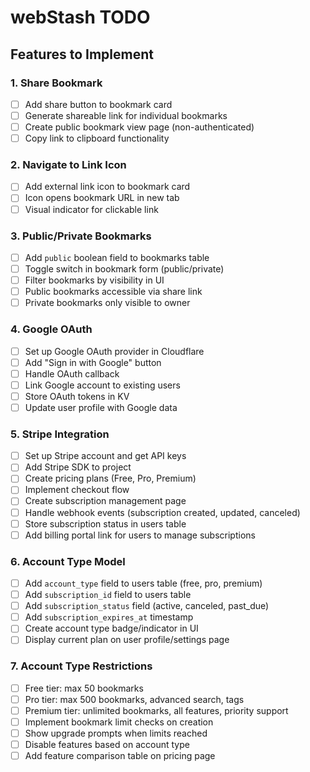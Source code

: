 # webStash TODO

## Features to Implement

### 1. Share Bookmark
- [ ] Add share button to bookmark card
- [ ] Generate shareable link for individual bookmarks
- [ ] Create public bookmark view page (non-authenticated)
- [ ] Copy link to clipboard functionality

### 2. Navigate to Link Icon
- [ ] Add external link icon to bookmark card
- [ ] Icon opens bookmark URL in new tab
- [ ] Visual indicator for clickable link

### 3. Public/Private Bookmarks
- [ ] Add `public` boolean field to bookmarks table
- [ ] Toggle switch in bookmark form (public/private)
- [ ] Filter bookmarks by visibility in UI
- [ ] Public bookmarks accessible via share link
- [ ] Private bookmarks only visible to owner

### 4. Google OAuth
- [ ] Set up Google OAuth provider in Cloudflare
- [ ] Add "Sign in with Google" button
- [ ] Handle OAuth callback
- [ ] Link Google account to existing users
- [ ] Store OAuth tokens in KV
- [ ] Update user profile with Google data

### 5. Stripe Integration
- [ ] Set up Stripe account and get API keys
- [ ] Add Stripe SDK to project
- [ ] Create pricing plans (Free, Pro, Premium)
- [ ] Implement checkout flow
- [ ] Create subscription management page
- [ ] Handle webhook events (subscription created, updated, canceled)
- [ ] Store subscription status in users table
- [ ] Add billing portal link for users to manage subscriptions

### 6. Account Type Model
- [ ] Add `account_type` field to users table (free, pro, premium)
- [ ] Add `subscription_id` field to users table
- [ ] Add `subscription_status` field (active, canceled, past_due)
- [ ] Add `subscription_expires_at` timestamp
- [ ] Create account type badge/indicator in UI
- [ ] Display current plan on user profile/settings page

### 7. Account Type Restrictions
- [ ] Free tier: max 50 bookmarks
- [ ] Pro tier: max 500 bookmarks, advanced search, tags
- [ ] Premium tier: unlimited bookmarks, all features, priority support
- [ ] Implement bookmark limit checks on creation
- [ ] Show upgrade prompts when limits reached
- [ ] Disable features based on account type
- [ ] Add feature comparison table on pricing page
